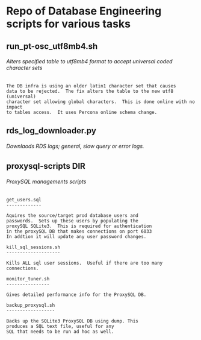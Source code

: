 # Repo of Database Engineering scripts for various tasks

## run_pt-osc_utf8mb4.sh

###### Alters specified table to utf8mb4 format to accept universal coded character sets
	
	The DB infra is using an older latin1 character set that causes
	data to be rejected.  The fix alters the table to the new utf8 (universal) 
	character set allowing global characters.  This is done online with no impact
	to tables access.  It uses Percona online schema change. 

## rds_log_downloader.py

######   Downlaods RDS logs; general, slow query or error logs.

## proxysql-scripts DIR

###### ProxySQL managements scripts
	
	get_users.sql
	-------------

	Aquires the source/target prod database users and 
	passwords.  Sets up these users by populating the 
	proxySQL SQLite3.  This is required for authentication 
	in the proxySQL DB that makes connections on port 6033
	In addtion it will update any user password changes.
	
	kill_sql_sessions.sh
	--------------------

	Kills ALL sql user sessions.  Useful if there are too many 
	connections.

	monitor_tuner.sh
	----------------

	Gives detailed performance info for the ProxySQL DB.

	backup_proxysql.sh
	------------------

	Backs up the SQLite3 ProxySQL DB using dump. This
	produces a SQL text file, useful for any
	SQL that needs to be run ad hoc as well.
	

